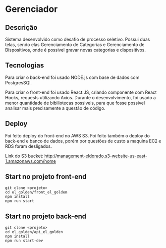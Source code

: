# Gerenciador

## Descrição

Sistema desenvolvido como desafio de processo seletivo. Possui duas telas, sendo elas Gerenciamento de Categorias e Gerenciamento de Dispositivos, onde é possivel gravar novas categorias e dispositivos. 

## Tecnologias

Para criar o back-end foi usado NODE.js com base de dados com PostgresSQl.

Para criar o front-end foi usado React.JS, criando componente com React Hooks, requests utilizando Axios. Durante o desenvolvimento, foi usado a menor quantidade de bibiliotecas possiveis, para que fosse possivel analisar mais precisamente a questão de código.

## Deploy
Foi feito deploy do front-end no AWS S3. Foi feito também o deploy do back-end e banco de dados, porém por questões de custo a maquina EC2 e RDS foram desligados.

Link do S3 bucket: http://management-eldorado.s3-website-us-east-1.amazonaws.com/home

## Start no projeto front-end
```
git clone <projeto>
cd el_golden/front_el_golden
npm install
npm run start
```

## Start no projeto back-end
```
git clone <projeto>
cd el_golden/api_el_golden
npm install
npm run start-dev
```
